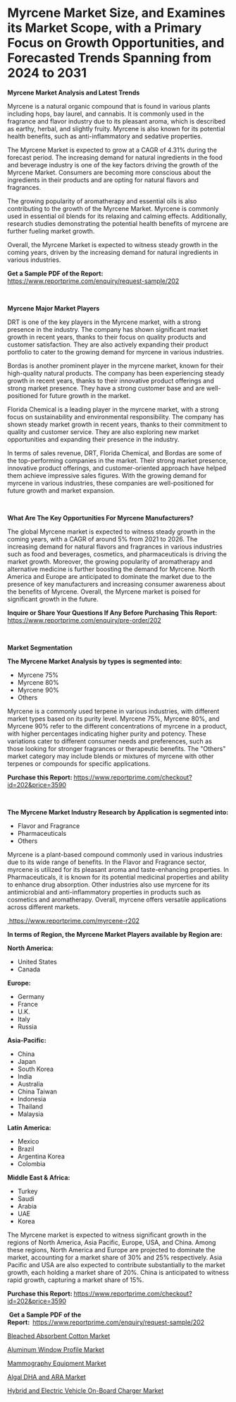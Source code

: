 <p><h1>Myrcene Market Size, and Examines its Market Scope, with a Primary Focus on Growth Opportunities, and Forecasted Trends Spanning from 2024 to 2031</h1></p><p><strong>Myrcene Market Analysis and Latest Trends</strong></p>
<p><p>Myrcene is a natural organic compound that is found in various plants including hops, bay laurel, and cannabis. It is commonly used in the fragrance and flavor industry due to its pleasant aroma, which is described as earthy, herbal, and slightly fruity. Myrcene is also known for its potential health benefits, such as anti-inflammatory and sedative properties.</p><p>The Myrcene Market is expected to grow at a CAGR of 4.31% during the forecast period. The increasing demand for natural ingredients in the food and beverage industry is one of the key factors driving the growth of the Myrcene Market. Consumers are becoming more conscious about the ingredients in their products and are opting for natural flavors and fragrances.</p><p>The growing popularity of aromatherapy and essential oils is also contributing to the growth of the Myrcene Market. Myrcene is commonly used in essential oil blends for its relaxing and calming effects. Additionally, research studies demonstrating the potential health benefits of myrcene are further fueling market growth.</p><p>Overall, the Myrcene Market is expected to witness steady growth in the coming years, driven by the increasing demand for natural ingredients in various industries.</p></p>
<p><strong>Get a Sample PDF of the Report:&nbsp;</strong> <a href="https://www.reportprime.com/enquiry/request-sample/202">https://www.reportprime.com/enquiry/request-sample/202</a></p>
<p>&nbsp;</p>
<p><strong>Myrcene Major Market Players</strong></p>
<p><p>DRT is one of the key players in the Myrcene market, with a strong presence in the industry. The company has shown significant market growth in recent years, thanks to their focus on quality products and customer satisfaction. They are also actively expanding their product portfolio to cater to the growing demand for myrcene in various industries.</p><p>Bordas is another prominent player in the myrcene market, known for their high-quality natural products. The company has been experiencing steady growth in recent years, thanks to their innovative product offerings and strong market presence. They have a strong customer base and are well-positioned for future growth in the market.</p><p>Florida Chemical is a leading player in the myrcene market, with a strong focus on sustainability and environmental responsibility. The company has shown steady market growth in recent years, thanks to their commitment to quality and customer service. They are also exploring new market opportunities and expanding their presence in the industry.</p><p>In terms of sales revenue, DRT, Florida Chemical, and Bordas are some of the top-performing companies in the market. Their strong market presence, innovative product offerings, and customer-oriented approach have helped them achieve impressive sales figures. With the growing demand for myrcene in various industries, these companies are well-positioned for future growth and market expansion.</p></p>
<p>&nbsp;</p>
<p><strong>What Are The Key Opportunities For Myrcene Manufacturers?</strong></p>
<p><p>The global Myrcene market is expected to witness steady growth in the coming years, with a CAGR of around 5% from 2021 to 2026. The increasing demand for natural flavors and fragrances in various industries such as food and beverages, cosmetics, and pharmaceuticals is driving the market growth. Moreover, the growing popularity of aromatherapy and alternative medicine is further boosting the demand for Myrcene. North America and Europe are anticipated to dominate the market due to the presence of key manufacturers and increasing consumer awareness about the benefits of Myrcene. Overall, the Myrcene market is poised for significant growth in the future.</p></p>
<p><strong>Inquire or Share Your Questions If Any Before Purchasing This Report:</strong> <a href="https://www.reportprime.com/enquiry/pre-order/202">https://www.reportprime.com/enquiry/pre-order/202</a></p>
<p>&nbsp;</p>
<p><strong>Market Segmentation</strong></p>
<p><strong>The Myrcene Market Analysis by types is segmented into:</strong></p>
<p><ul><li>Myrcene 75%</li><li>Myrcene 80%</li><li>Myrcene 90%</li><li>Others</li></ul></p>
<p><p>Myrcene is a commonly used terpene in various industries, with different market types based on its purity level. Myrcene 75%, Myrcene 80%, and Myrcene 90% refer to the different concentrations of myrcene in a product, with higher percentages indicating higher purity and potency. These variations cater to different consumer needs and preferences, such as those looking for stronger fragrances or therapeutic benefits. The "Others" market category may include blends or mixtures of myrcene with other terpenes or compounds for specific applications.</p></p>
<p><strong>Purchase this Report:&nbsp;</strong><a href="https://www.reportprime.com/checkout?id=202&price=3590">https://www.reportprime.com/checkout?id=202&price=3590</a></p>
<p>&nbsp;</p>
<p><strong>The Myrcene Market Industry Research by Application is segmented into:</strong></p>
<p><ul><li>Flavor and Fragrance</li><li>Pharmaceuticals</li><li>Others</li></ul></p>
<p><p>Myrcene is a plant-based compound commonly used in various industries due to its wide range of benefits. In the Flavor and Fragrance sector, myrcene is utilized for its pleasant aroma and taste-enhancing properties. In Pharmaceuticals, it is known for its potential medicinal properties and ability to enhance drug absorption. Other industries also use myrcene for its antimicrobial and anti-inflammatory properties in products such as cosmetics and aromatherapy. Overall, myrcene offers versatile applications across different markets.</p></p>
<p><a href="https://www.reportprime.com/myrcene-r202">&nbsp;https://www.reportprime.com/myrcene-r202</a></p>
<p><strong>In terms of Region, the Myrcene Market Players available by Region are:</strong></p>
<p>
    <p> <strong> North America: </strong>
        <ul>
            <li>United States</li>
            <li>Canada</li>
        </ul>
        </p> 
    <p> <strong> Europe: </strong>
        <ul>
            <li>Germany</li>
            <li>France</li>
            <li>U.K.</li>
            <li>Italy</li>
            <li>Russia</li>
        </ul>
        </p> 
    <p> <strong> Asia-Pacific: </strong>
        <ul>
            <li>China</li>
            <li>Japan</li>
            <li>South Korea</li>
            <li>India</li>
            <li>Australia</li>
            <li>China Taiwan</li>
            <li>Indonesia</li>
            <li>Thailand</li>
            <li>Malaysia</li>
        </ul>
        </p> 
    <p> <strong> Latin America: </strong>
        <ul>
            <li>Mexico</li>
            <li>Brazil</li>
            <li>Argentina Korea</li>
            <li>Colombia</li>
        </ul>
        </p> 
    <p> <strong> Middle East & Africa: </strong>
        <ul>
            <li>Turkey</li>
            <li>Saudi</li>
            <li>Arabia</li>
            <li>UAE</li>
            <li>Korea</li>
        </ul>
    </p>
    </p>
<p><p>The Myrcene market is expected to witness significant growth in the regions of North America, Asia Pacific, Europe, USA, and China. Among these regions, North America and Europe are projected to dominate the market, accounting for a market share of 30% and 25% respectively. Asia Pacific and USA are also expected to contribute substantially to the market growth, each holding a market share of 20%. China is anticipated to witness rapid growth, capturing a market share of 15%.</p></p>
<p><strong>Purchase this Report: </strong><a href="https://www.reportprime.com/checkout?id=202&price=3590">https://www.reportprime.com/checkout?id=202&price=3590</a></p>
<p>&nbsp;<strong>Get a Sample PDF of the Report:&nbsp;&nbsp;</strong><a href="https://www.reportprime.com/enquiry/request-sample/202">https://www.reportprime.com/enquiry/request-sample/202</a></p>
<p><strong></strong></p>
<p><p><a href="https://github.com/Krish2023na/Market-Research-Report-List-6/blob/main/bleached-absorbent-cotton-market.md">Bleached Absorbent Cotton Market</a></p><p><a href="https://github.com/bmorecock/Market-Research-Report-List-4/blob/main/aluminum-window-profile-market.md">Aluminum Window Profile Market</a></p><p><a href="https://medium.com/@oliver.rampling568768/navigating-the-global-mammography-equipment-market-landscape-trends-forecasts-and-impact-67326da8e691">Mammography Equipment Market</a></p><p><a href="https://issuu.com/reportprime-2/docs/algal-dha-and-ara-market-size-2030._d138b5a3e24116">Algal DHA and ARA Market</a></p><p><a href="https://issuu.com/reportprime-2/docs/hybrid-and-electric-vehicle-on-boar_afc48c5cdd49fc">Hybrid and Electric Vehicle On-Board Charger Market</a></p></p>